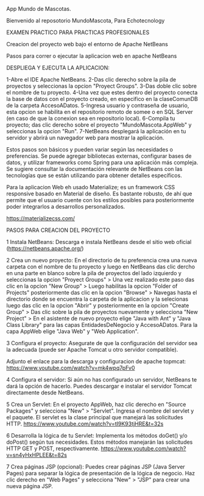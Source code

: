 App Mundo de Mascotas.

Bienvenido al reposotorio MundoMascota, Para Echotecnology

EXAMEN PRACTICO PARA PRACTICAS PROFESIONALES

Creacion del proyecto web bajo el entorno de Apache NetBeans

Pasos para correr o ejecutar la aplicacion web en apache NetBeans

DESPLIEGA Y EJECUTA LA APLICACION: 

1-Abre el IDE Apache NetBeans.
2-Das clic derecho sobre la pila de proyectos y seleccionas la opcion "Proyect Groups".
3-Das doble clic sobre el nombre de tu proyecto.
4-Una vez que estes dentro del proyecto conecta la base de datos con el proyecto creado, en especifico en la claseComunDB de la carpeta AccesoADatos. 
5-Ingresa usuario y contraseña de usuario, esta opcion se habilita en el repositorio remoto de somee o en SQL Server (en caso de que la conexion sea en repositorio local). 
6-Compila tu proyecto; das clic derecho sobre el proyecto "MundoMascota.AppWeb" y seleccionas la opcion "Run". 
7-NetBeans desplegará la aplicación en tu servidor y abrirá un navegador web para mostrar la aplicación.

Estos pasos son básicos y pueden variar según las necesidades o preferencias. Se puede agregar bibliotecas externas, configurar bases de datos, y utilizar frameworks como Spring para una aplicación más compleja. Se sugiere consultar la documentación relevante de NetBeans con las tecnologías que se están utilizando para obtener detalles específicos.

Para la aplicacion Web eh usado Materialize; es un framework CSS responsive basado en Material de diseño. Es bastante robusto, de ahí que permite que el usuario cuente con los estilos posibles para posteriormente poder integrarlos a desarrollos personalizados.

https://materializecss.com/

PASOS PARA CREACION DEL PROYECTO

1 Instala NetBeans:
Descarga e instala NetBeans desde el sitio web oficial (https://netbeans.apache.org/)

2 Crea un nuevo proyecto:
En el directorio de tu preferencia crea una nueva carpeta con el nombre de tu proyecto y luego en NetBeans das clic dercho en una parte en blanco sobre la pila de proyectos del lado izquierdo y seleccionas la opcion "Proyect Groups" > Una vez realizado este paso das clic en la opcion "New Group" > Luego habilitas la opcion "Folder of Projects" posteriormente das clic en la opcion "Browse" > Navegas hasta el directorio donde se encuentra la carpeta de la aplicacion y la selecionas luego das clic en la opcion "Abrir" y posteriormente en la opcion "Create Group" > Das clic sobre la pila de proyectos nuevamente y selecciona "New Project" > En el asistente de nuevo proyecto elige "Java with Ant" y "Java Class Library" para las capas EntidadesDeNegocio y AccesoADatos. Para la capa AppWeb elige "Java Web" y "Web Application".

3 Configura el proyecto:
Asegurate de que la configuración del servidor sea la adecuada (puede ser Apache Tomcat u otro servidor compatible).

Adjunto el enlace para la descarga y configuracion de apache topmcat: https://www.youtube.com/watch?v=mk4wpq7pFv0

4 Configura el servidor:
Si aún no has configurado un servidor, NetBeans te dará la opción de hacerlo. Puedes descargar e instalar el servidor Tomcat directamente desde NetBeans.

5 Crea un Servlet:
En el proyecto AppWeb, haz clic derecho en "Source Packages" y selecciona "New" > "Servlet". Ingresa el nombre del servlet y el paquete. El servlet es la clase principal que manejará las solicitudes HTTP. https://www.youtube.com/watch?v=tI9K93tjHRE&t=32s

6 Desarrolla la lógica de tu Servlet:
Implementa los métodos doGet() y/o doPost() según tus necesidades. Estos métodos manejarán las solicitudes HTTP GET y POST, respectivamente. https://www.youtube.com/watch?v=sn4yHxHPLEE&t=82s

7 Crea páginas JSP (opcional):
Puedes crear páginas JSP (Java Server Pages) para separar la lógica de presentación de la lógica de negocio. Haz clic derecho en "Web Pages" y selecciona "New" > "JSP" para crear una nueva página JSP.
